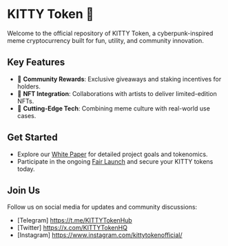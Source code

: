 # KITTY Token 🐾
Welcome to the official repository of KITTY Token, a cyberpunk-inspired meme cryptocurrency built for fun, utility, and community innovation.

## Key Features
- 🐾 **Community Rewards**: Exclusive giveaways and staking incentives for holders.
- 🌌 **NFT Integration**: Collaborations with artists to deliver limited-edition NFTs.
- 🚀 **Cutting-Edge Tech**: Combining meme culture with real-world use cases.

## Get Started
- Explore our [White Paper](docs/whitepaper.pdf) for detailed project goals and tokenomics.
- Participate in the ongoing [Fair Launch](https://www.mykittytoken.com/buy-kitty) and secure your KITTY tokens today.

## Join Us
Follow us on social media for updates and community discussions:
- [Telegram] https://t.me/KITTYTokenHub
- [Twitter] https://x.com/KITTYTokenHQ
- [Instagram] https://www.instagram.com/kittytokenofficial/
